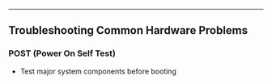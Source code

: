 
---

## Troubleshooting Common Hardware Problems

### POST (Power On Self Test)
- Test major system components before booting 